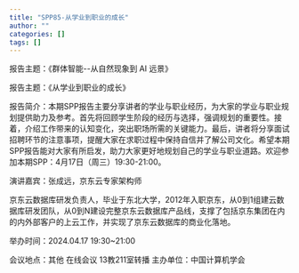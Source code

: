 ```yaml
---
title: "SPP85-从学业到职业的成长"
author: ""
categories: []
tags: []
---
```


报告主题：《群体智能--从自然现象到 AI 远景》

报告主题：《从学业到职业的成长》

报告简介：本期SPP报告主要分享讲者的学业与职业经历，为大家的学业与职业规划提供助力及参考。首先将回顾学生阶段的经历与选择，强调规划的重要性。接着，介绍工作带来的认知变化，突出职场所需的关键能力。最后，讲者将分享面试招聘环节的注意事项，提醒大家在求职过程中保持自信并了解公司文化。希望本期SPP报告能对大家有所启发，助力大家更好地规划自己的学业与职业道路。欢迎参加本期SPP：4月17日（周三）19:30-21:00。

演讲嘉宾：张成远，京东云专家架构师

京东云数据库研发负责人，毕业于东北大学，2012年入职京东，从0到1组建云数据库研发团队，从0到N建设完整京东云数据库产品线，支撑了包括京东集团在内的内外部客户的上云工作，并实现了京东云数据库的商业化落地。

举办时间：2024.04.17 19:30~21:00

会议地点：其他 在线会议 13教211室转播
主办单位：中国计算机学会
